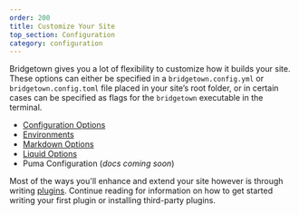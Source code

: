 ```yaml
---
order: 200
title: Customize Your Site
top_section: Configuration
category: configuration
---
```


Bridgetown gives you a lot of flexibility to customize how it builds your site. These options can either be specified in a `bridgetown.config.yml` or `bridgetown.config.toml` file placed in your site’s root folder, or in certain cases can be specified as flags for the `bridgetown` executable in the terminal.

* [Configuration Options](/docs/configuration/options)
* [Environments](/docs/configuration/environments)
* [Markdown Options](/docs/configuration/markdown)
* [Liquid Options](/docs/configuration/liquid)
* Puma Configuration (_docs coming soon_)

Most of the ways you'll enhance and extend your site however is through writing [plugins](/docs/plugins). Continue reading for information on how to get started writing your first plugin or installing third-party plugins.